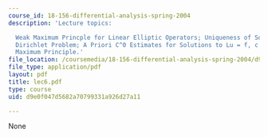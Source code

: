 ```yaml
---
course_id: 18-156-differential-analysis-spring-2004
description: 'Lecture topics:

  Weak Maximum Princple for Linear Elliptic Operators; Uniqueness of Solutions to
  Dirichlet Problem; A Priori C^0 Estimates for Solutions to Lu = f, c leq 0; Strong
  Maximum Principle.'
file_location: /coursemedia/18-156-differential-analysis-spring-2004/d9e0f047d5682a70799331a926d27a11_lec6.pdf
file_type: application/pdf
layout: pdf
title: lec6.pdf
type: course
uid: d9e0f047d5682a70799331a926d27a11

---
```

None